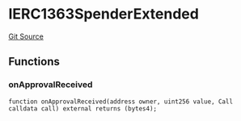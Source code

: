# IERC1363SpenderExtended
[Git Source](https://github.com/supafinance/supa-foundry/blob/00eb35447ebc05e824f31afa1581898206764621/src/interfaces/IERC1363-extended.sol)


## Functions
### onApprovalReceived


```solidity
function onApprovalReceived(address owner, uint256 value, Call calldata call) external returns (bytes4);
```

